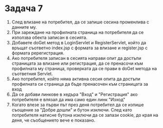 # Задача 7

1. След влизане на потребител, да се запише сесина променлива с данните му.
2. При зареждане на профилната страница на потребителя да се използва обекта записан в сесията.
3. Добавете doGet метод в LoginServlet и RegisterServlet, който да връщат съответно index.jsp с формата за влизане и register.jsp с формата ререгистрация.
4. Ако потребителя записан в сесията направи опит да достъпи страницата за влизане или регистрация, да се пренасочи към профилната му страница, проверката да се прави в doGet метода на съответния Servlet.
5. Ако потребител, който няма активна сесия опита да достъпи профилната си страница да бъде пренасочен към страницата за вход
6. Да се добави линкове в хедъра "Вход" и "Регистрация" ако потребителя е влязал да има само един линк "Изход"
7. Когато влезе за първи път през деня потребител да се изпише съощение за "Добре дошли" и бутон изключи. След като потребителя натисне бутона изключи да се запази cookie, до края на деня, че съобщението вече е показано.